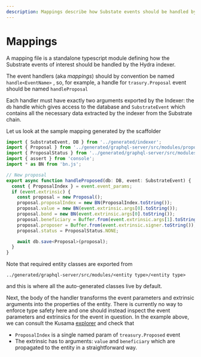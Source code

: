 ```yaml
---
description: Mappings describe how Substate events should be handled by the indexer
---
```


# Mappings

A mapping file is a standalone typescript module defining how the Substrate events of interest should be handled by the Hydra indexer.

The event handlers \(aka _mappings_\) should by convention be named `handle<EventName>` , so, for example, a handle for `trasury.Proposal` event should be named `handleProposal` 

Each handler must have exactly two arguments exported by the Indexer: the `db` handle which gives access to the database and `SubstrateEvent` which contains all the necessary data extracted by the indexer from the Substrate chain.

Let us look at the sample mapping generated by the scaffolder

```typescript
import { SubstrateEvent, DB } from '../generated/indexer';
import { Proposal } from '../generated/graphql-server/src/modules/proposal/proposal.model';
import { ProposalStatus } from '../generated/graphql-server/src/modules/enums/enums';
import { assert } from 'console';
import * as BN from 'bn.js';

// New proposal
export async function handleProposed(db: DB, event: SubstrateEvent) {
  const { ProposalIndex } = event.event_params;
  if (event.extrinsic) {
    const proposal = new Proposal();
    proposal.proposalIndex = new BN(ProposalIndex.toString());
    proposal.value = new BN(event.extrinsic.args[0].toString());
    proposal.bond = new BN(event.extrinsic.args[0].toString());
    proposal.beneficiary = Buffer.from(event.extrinsic.args[1].toString());
    proposal.proposer = Buffer.from(event.extrinsic.signer.toString());
    proposal.status = ProposalStatus.NONE;

    await db.save<Proposal>(proposal);
  }
}
```

Note that required entity classes are exported from 

```text
../generated/graphql-server/src/modules/<entity type>/<entity type>
```

and this is where all the auto-generated classes live by default.

Next, the body of the handler transforms the event parameters and extrinsic arguments into the properties of the entity. There is currently no way to enforce type safety here and one should instead inspect the event parameters and extrinsics for the event in question. In the example above, we can consult the Kusama [explorer](https://kusama.subscan.io/extrinsic/0x1bba67ddb62117fc64710e35b6ccbef64d4df528d78310ccca725137e75823d4?event=2022835-5) and check that 

* `ProposalIndex` is a single named param of `treasury.Proposed` event
* The extrinsic has to arguments: `value` and `beneficiary` which are propagated to the entity in a straightforward way.

